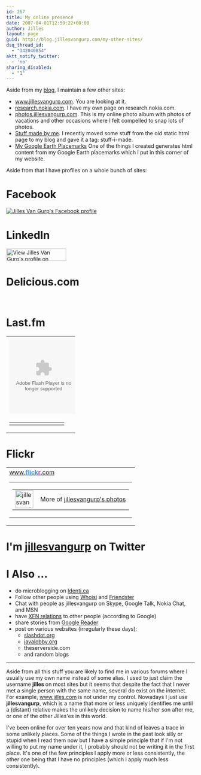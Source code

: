 ```yaml
---
id: 267
title: My online presence
date: 2007-04-01T12:59:22+00:00
author: Jilles
layout: page
guid: http://blog.jillesvangurp.com/my-other-sites/
dsq_thread_id:
  - "342040854"
aktt_notify_twitter:
  - 'no'
sharing_disabled:
  - "1"
---
```

Aside from my <a href="http://blog.jillesvangurp.com">blog</a>, I maintain a few other sites:
<ul>
	<li><a title="My website" href="http://www.jillesvangurp.com" rel="me">www.jillesvangurp.com</a>. You are looking at it.</li>
	<li><a title="My presence on the Nokia Research site" href="http://research.nokia.com/people/jilles_van_gurp/index.html" rel="me">research.nokia.com</a>. I have my own page on research.nokia.com.</li>
	<li><a title="Various photos" href="http://photos.jillesvangurp.com">photos.jillesvangurp.com</a>. This is my online photo album with photos of vacations and other occasions where I felt compelled to snap lots of photos.</li>
	<li><a title="Overview of things I created that you might be able to use" href="http://blog.jillesvangurp.com/tag/createdbyjilles/" rel="me">Stuff made by me</a>. I recently moved some stuff from the old static html page to my blog and gave it a tag: stuff-i-made.</li>
	<li><a title="Exorted Google Earth placemarks" href="http://www.jillesvangurp.com/places" rel="me">My Google Earth Placemarks</a> One of the things I created generates html content from my Google Earth placemarks which I put in this corner of my website.</li>
</ul>
Aside from that I have profiles on a whole bunch of sites:
<h1>Facebook</h1>
<a title="Jilles Van Gurp's Facebook profile" href="http://www.facebook.com/p/Jilles_Van_Gurp/654019881" target="_TOP"><img src="http://badge.facebook.com/badge/654019881.99.769102397.png" alt="Jilles Van Gurp's Facebook profile" border="0" /></a>
<h1>LinkedIn</h1>
<a href="http://www.linkedin.com/in/jillesvangurp"><img src="http://www.linkedin.com/img/webpromo/btn_viewmy_160x33.gif" alt="View Jilles Van Gurp's profile on LinkedIn" width="160" height="33" border="0" /></a>
<h1>Delicious.com</h1>
&nbsp;
<h1>Last.fm</h1>
<!-- table.lfmWidget20070713122711 td {margin:0 !important;padding:0 !important;border:0 !important;}table.lfmWidget20070713122711 tr.lfmHead a:hover {background:url(http://panther1.last.fm/widgets/images/en/header/chart/recenttracks_regular_blue.png) no-repeat 0 0 !important;}table.lfmWidget20070713122711 tr.lfmEmbed object {float:left;}table.lfmWidget20070713122711 tr.lfmFoot td.lfmConfig a:hover {background:url(http://panther1.last.fm/widgets/images/en/footer/blue.png) no-repeat 0px 0 !important;;}table.lfmWidget20070713122711 tr.lfmFoot td.lfmView a:hover {background:url(http://panther1.last.fm/widgets/images/en/footer/blue.png) no-repeat -85px 0 !important;}table.lfmWidget20070713122711 tr.lfmFoot td.lfmPopup a:hover {background:url(http://panther1.last.fm/widgets/images/en/footer/blue.png) no-repeat -159px 0 !important;} -->
<table class="lfmWidget20070713122711" style="width: 184px;" border="0" cellspacing="0" cellpadding="0">
<tbody>
<tr class="lfmHead">
<td></td>
</tr>
<tr class="lfmEmbed">
<td><object width="184" height="199" classid="clsid:d27cdb6e-ae6d-11cf-96b8-444553540000" codebase="http://download.macromedia.com/pub/shockwave/cabs/flash/swflash.cab#version=6,0,40,0" bgcolor="6598cd"><param name="quality" value="high" /><param name="allowScriptAccess" value="sameDomain" /><param name="FlashVars" value="type=recenttracks&amp;user=jillesvangurp&amp;theme=blue&amp;lang=en" /><param name="src" value="http://panther1.last.fm/widgets/chart/friends_1.swf" /><param name="flashvars" value="type=recenttracks&amp;user=jillesvangurp&amp;theme=blue&amp;lang=en" /><param name="allowscriptaccess" value="sameDomain" /><embed width="184" height="199" type="application/x-shockwave-flash" src="http://panther1.last.fm/widgets/chart/friends_1.swf" quality="high" allowScriptAccess="sameDomain" FlashVars="type=recenttracks&amp;user=jillesvangurp&amp;theme=blue&amp;lang=en" flashvars="type=recenttracks&amp;user=jillesvangurp&amp;theme=blue&amp;lang=en" allowscriptaccess="sameDomain" bgcolor="6598cd" /></object></td>
</tr>
<tr class="lfmFoot">
<td style="background: url('http://panther1.last.fm/widgets/images/footer_bg/blue.png') repeat-x 0 0; text-align: right;">
<table style="width: 184px;" border="0" cellspacing="0" cellpadding="0">
<tbody>
<tr>
<td class="lfmConfig"></td>
<td class="lfmView" style="width: 74px;"></td>
<td class="lfmPopup" style="width: 25px;"></td>
</tr>
</tbody>
</table>
</td>
</tr>
</tbody>
</table>
<h1>Flickr</h1>
<!-- Start of Flickr Badge --> <!-- #flickr_badge_source_txt {padding:0; font: 11px Arial, Helvetica, Sans serif; color:#666666;} #flickr_badge_icon {display:block !important; margin:0 !important; border: 1px solid rgb(0, 0, 0) !important;} #flickr_icon_td {padding:0 5px 0 0 !important;} .flickr_badge_image {text-align:center !important;} .flickr_badge_image img {border: 1px solid black !important;} #flickr_badge_uber_wrapper {width:150px;} #flickr_www {display:block; text-align:center; padding:0 10px 0 10px !important; font: 11px Arial, Helvetica, Sans serif !important; color:#3993ff !important;} #flickr_badge_uber_wrapper a:hover, #flickr_badge_uber_wrapper a:link, #flickr_badge_uber_wrapper a:active, #flickr_badge_uber_wrapper a:visited {text-decoration:none !important; background:inherit !important;color:#3993ff;} #flickr_badge_wrapper {background-color:#ffffff;border: solid 1px #000000} #flickr_badge_source {padding:0 !important; font: 11px Arial, Helvetica, Sans serif !important; color:#666666 !important;} -->
<table id="flickr_badge_uber_wrapper" border="0" cellspacing="10" cellpadding="0">
<tbody>
<tr>
<td><a id="flickr_www" href="http://www.flickr.com">www.<strong style="color: #3993ff;">flick<span style="color: #ff1c92;">r</span></strong>.com</a>
<table id="flickr_badge_wrapper" border="0" cellspacing="10" cellpadding="0">
<tbody>
<tr>
<td id="flickr_badge_source" align="center" valign="center">
<table border="0" cellspacing="0" cellpadding="0">
<tbody>
<tr>
<td id="flickr_icon_td" width="10"><a href="http://www.flickr.com/photos/jillesvangurp/"><img id="flickr_badge_icon" src="http://farm3.static.flickr.com/2032/buddyicons/22572648@N05.jpg?1199757674#22572648@N05" alt="jillesvangurp's photos" width="48" height="48" align="left" /></a></td>
<td id="flickr_badge_source_txt">More of <a href="http://www.flickr.com/photos/jillesvangurp/">jillesvangurp's photos</a></td>
</tr>
</tbody>
</table>
</td>
</tr>
</tbody>
</table>
</td>
</tr>
</tbody>
</table>
<!-- End of Flickr Badge -->
<h1>I'm <a href="http://twitter.com/jillesvangurp">jillesvangurp</a> on Twitter</h1>
<script type="text/javascript" src="http://twitter.com/javascripts/blogger.js"></script>
<script type="text/javascript" src="http://twitter.com/statuses/user_timeline/jillesvangurp.json?callback=twitterCallback2&amp;count=10"></script>
<h1>I Also ...</h1>
<ul>
	<li>do microblogging on <a href="http://identi.ca/jillesvangurp">Identi.ca</a></li>
	<li>Follow other people using <a href="http://whoisi.com/p/4061">Whoisi</a> and <a href="http://friendfeed.com/jillesvangurp">Friendster</a></li>
	<li>Chat with people as jillesvangurp on Skype, Google Talk, Nokia Chat, and MSN</li>
	<li>have <a href="http://www.jillesvangurp.com/2008/02/04/google-social-graph-api/">XFN relations</a> to other people (according to Google)</li>
	<li>share stories from <a href="http://www.google.com/reader/shared/18224876845254110763">Google Reader</a></li>
	<li>post on various websites (irregularly these days):
<ul>
	<li><a href="http://slashdot.org/~jilles/">slashdot.org</a></li>
	<li><a href="http://java.dzone.com/users/jilles">javalobby.org</a></li>
	<li>theserverside.com</li>
	<li>and random blogs</li>
</ul>
</li>
</ul>

<hr />

Aside from all this stuff you are likely to find me in various forums where I usually use my own name instead of some alias. I used to just claim the username <strong>jilles </strong>on most sites but it seems that despite the fact that I never met a single person with the same name, several do exist on the internet. For example, www.jilles.com is not under my control. Nowadays I just use <strong>jillesvangurp</strong>, which is a name that more or less uniquely identifies me until a (distant) relative makes the unlikely decision to name his/her son after me, or one of the other Jilles'es in this world.

I've been online for over ten years now and that kind of leaves a trace in some unlikely places. Some of the things I wrote in the past look silly or stupid when I read them now but I have a simple principle that if I'm not willing to put my name under it, I probably should not be writing it in the first place. It's one of the few principles I apply more or less consistently, the other one being that I have no principles (which I apply much less consistently).